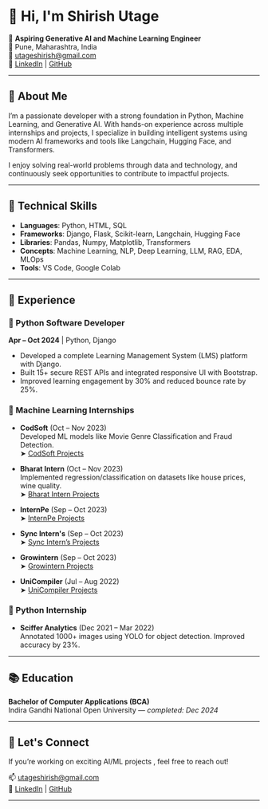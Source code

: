 # 👋 Hi, I'm Shirish Utage

🎯 **Aspiring Generative AI and Machine Learning Engineer**  
📍 Pune, Maharashtra, India  
📧 utageshirish@gmail.com  
🔗 [LinkedIn](https://www.linkedin.com/in/shirishutage) | [GitHub](https://github.com/SHIRISH3)

---

## 🧠 About Me

I’m a passionate developer with a strong foundation in Python, Machine Learning, and Generative AI. With hands-on experience across multiple internships and projects, I specialize in building intelligent systems using modern AI frameworks and tools like Langchain, Hugging Face, and Transformers.

I enjoy solving real-world problems through data and technology, and continuously seek opportunities to contribute to impactful projects.

---

## 🔧 Technical Skills

- **Languages**: Python, HTML, SQL
- **Frameworks**: Django, Flask, Scikit-learn, Langchain, Hugging Face
- **Libraries**: Pandas, Numpy, Matplotlib, Transformers
- **Concepts**: Machine Learning, NLP, Deep Learning, LLM, RAG, EDA, MLOps
- **Tools**: VS Code, Google Colab

---

## 💼 Experience

### 🔹 Python Software Developer 
**Apr – Oct 2024** | Python, Django  
- Developed a complete Learning Management System (LMS) platform with Django.
- Built 15+ secure REST APIs and integrated responsive UI with Bootstrap.
- Improved learning engagement by 30% and reduced bounce rate by 25%.

### 🔹 Machine Learning Internships

- **CodSoft** (Oct – Nov 2023)  
  Developed ML models like Movie Genre Classification and Fraud Detection.  
  ➤ [CodSoft Projects](https://github.com/SHIRISH3/Codsoft_machine_learning_internship)

- **Bharat Intern** (Oct – Nov 2023)  
  Implemented regression/classification on datasets like house prices, wine quality.  
  ➤ [Bharat Intern Projects](https://github.com/SHIRISH3/BharatIntern_machine_learning_internship)

- **InternPe** (Sep – Oct 2023)  
  ➤ [InternPe Projects](https://github.com/SHIRISH3/Internpe-Machine-Learning-Internship)

- **Sync Intern's** (Sep – Oct 2023)  
  ➤ [Sync Intern’s Projects](https://github.com/SHIRISH3/Sync-Intern-s-Machine-Learning-Internship)

- **Growintern** (Sep – Oct 2023)  
  ➤ [Growintern Projects](https://github.com/SHIRISH3/Growintern-Machine-Learning-Internship)

- **UniCompiler** (Jul – Aug 2022)  
  ➤ [UniCompiler Projects](https://github.com/SHIRISH3/UniCompiler-internship)


### 🔹 Python Internship
- **Sciffer Analytics** (Dec 2021 – Mar 2022)  
  Annotated 1000+ images using YOLO for object detection. Improved accuracy by 23%.

---

## 📚 Education

**Bachelor of Computer Applications (BCA)**  
Indira Gandhi National Open University — *completed: Dec 2024*

---

## 🚀 Let's Connect

If you’re working on exciting AI/ML projects , feel free to reach out!

📫 utageshirish@gmail.com  
🔗 [LinkedIn](https://www.linkedin.com/in/shirishutage) | [GitHub](https://github.com/SHIRISH3)

---
